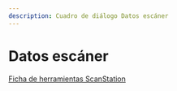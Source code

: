 ```yaml
---
description: Cuadro de diálogo Datos escáner
---
```


# Datos escáner

[Ficha de herramientas ScanStation](../fichas-de-herramientas/ficha-de-herramientas-scanstation.md)

